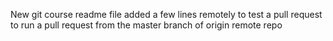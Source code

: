 New git course readme file 
added a few lines remotely to test a pull request
to run a pull request from the master branch of origin remote repo
